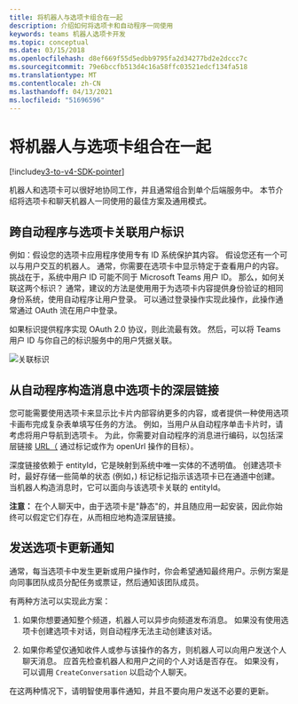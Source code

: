 ```yaml
---
title: 将机器人与选项卡组合在一起
description: 介绍如何将选项卡和自动程序一同使用
keywords: teams 机器人选项卡开发
ms.topic: conceptual
ms.date: 03/15/2018
ms.openlocfilehash: d8ef669f55d5edbb9795fa2d34277bd2e2dccc7c
ms.sourcegitcommit: 79e6bccfb513d4c16a58ffc03521edcf134fa518
ms.translationtype: MT
ms.contentlocale: zh-CN
ms.lasthandoff: 04/13/2021
ms.locfileid: "51696596"
---
```

# <a name="combine-bots-with-tabs"></a>将机器人与选项卡组合在一起

[!include[v3-to-v4-SDK-pointer](~/includes/v3-to-v4-pointer-bots.md)]

机器人和选项卡可以很好地协同工作，并且通常组合到单个后端服务中。 本节介绍将选项卡和聊天机器人一同使用的最佳方案及通用模式。

## <a name="associating-user-identities-across-bot-and-tab"></a>跨自动程序与选项卡关联用户标识

例如：假设您的选项卡应用程序使用专有 ID 系统保护其内容。 假设您还有一个可以与用户交互的机器人。 通常，你需要在选项卡中显示特定于查看用户的内容。 挑战在于，系统中用户 ID 可能不同于 Microsoft Teams 用户 ID。 那么，如何关联这两个标识？
通常，建议的方法是使用用于为选项卡内容提供身份验证的相同身份系统，使用自动程序让用户登录。 可以通过登录操作实现此操作，此操作通常通过 OAuth 流在用户中登录。

如果标识提供程序实现 OAuth 2.0 协议，则此流最有效。 然后，可以将 Teams 用户 ID 与你自己的标识服务中的用户凭据关联。

   ![关联标识](~/assets/images/bots/associating_contexts.png)

## <a name="constructing-deep-links-to-tabs-in-messages-from-your-bot"></a>从自动程序构造消息中选项卡的深层链接

您可能需要使用选项卡来显示比卡片内部容纳更多的内容，或者提供一种使用选项卡画布完成复杂表单填写任务的方法。 例如，当用户从自动程序单击卡片时，请考虑将用户导航到选项卡。 为此，你需要对自动程序的消息进行编码，以包括深层链接 [URL（](~/concepts/build-and-test/deep-links.md) 通过标记或作为 openUrl 操作的目标）。

深度链接依赖于 entityId，它是映射到系统中唯一实体的不透明值。 创建选项卡时，最好存储一些简单的状态 (例如，) 标记标记指示该选项卡已在通道中创建。 当机器人构造消息时，它可以面向与该选项卡关联的 entityId。

**注意：** 在个人聊天中，由于选项卡是"静态"的，并且随应用一起安装，因此你始终可以假定它们存在，从而相应地构造深层链接。

## <a name="sending-notifications-for-tab-updates"></a>发送选项卡更新通知

通常，每当选项卡中发生更新或用户操作时，你会希望通知最终用户。示例方案是向同事团队成员分配任务或票证，然后通知该团队成员。

有两种方法可以实现此方案：

1. 如果你想要通知整个频道，机器人可以异步向频道发布消息。 如果没有使用选项卡创建选项卡对话，则自动程序无法主动创建该对话。

2. 如果你希望仅通知收件人或参与该操作的各方，则机器人可以向用户发送个人聊天消息。 应首先检查机器人和用户之间的个人对话是否存在。 如果没有，可以调用 `CreateConversation` 以启动个人聊天。

在这两种情况下，请明智使用事件通知，并且不要向用户发送不必要的更新。
